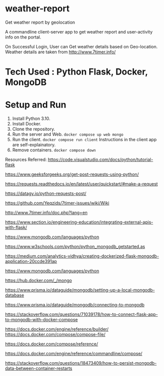 # weather-report
Get weather report by geolocation

A commandline client-server app to get weather report and user-activity info on the portal.

On Successful Login, User can Get weather details based on Geo-location.
Weather details are taken from http://www.7timer.info/

# Tech Used : Python Flask, Docker, MongoDB

# Setup and Run
1. Install Python 3.10.
2. Install Docker.
3. Clone the repository.
4. Run the server and Web.
	```docker compose up web mongo```
5. Run the client.
	```docker compose run client```
	Instructions in the client app are self-explainatory.
6. Remove containers.
	```docker compose down```


Resources Referred:
https://code.visualstudio.com/docs/python/tutorial-flask

https://www.geeksforgeeks.org/get-post-requests-using-python/

https://requests.readthedocs.io/en/latest/user/quickstart/#make-a-request

https://datagy.io/python-requests-post/

https://github.com/Yeqzids/7timer-issues/wiki/Wiki

http://www.7timer.info/doc.php?lang=en

https://www.section.io/engineering-education/integrating-external-apis-with-flask/

https://www.mongodb.com/languages/python

https://www.w3schools.com/python/python_mongodb_getstarted.as


https://medium.com/analytics-vidhya/creating-dockerized-flask-mongodb-application-20ccde391ap

https://www.mongodb.com/languages/python

https://hub.docker.com/_/mongo

https://www.prisma.io/dataguide/mongodb/setting-up-a-local-mongodb-database

https://www.prisma.io/dataguide/mongodb/connecting-to-mongodb

https://stackoverflow.com/questions/71039178/how-to-connect-flask-app-to-mongodb-with-docker-compose

https://docs.docker.com/engine/reference/builder/
https://docs.docker.com/compose/compose-file/

https://docs.docker.com/compose/reference/

https://docs.docker.com/engine/reference/commandline/compose/

https://stackoverflow.com/questions/18473409/how-to-persist-mongodb-data-between-container-restarts
